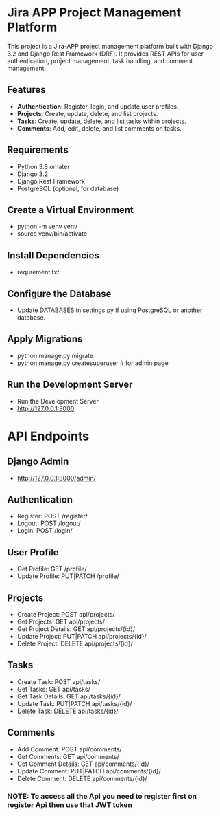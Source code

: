 # Jira APP Project Management Platform

This project is a Jira-APP project management platform built with Django 3.2 and Django Rest Framework (DRF). It provides REST APIs for user authentication, project management, task handling, and comment management.

## Features

- **Authentication**: Register, login, and update user profiles.
- **Projects**: Create, update, delete, and list projects.
- **Tasks**: Create, update, delete, and list tasks within projects.
- **Comments**: Add, edit, delete, and list comments on tasks.

## Requirements

- Python 3.8 or later
- Django 3.2
- Django Rest Framework
- PostgreSQL (optional, for database)

## Create a Virtual Environment
- python -m venv venv
- source venv/bin/activate 

## Install Dependencies
- requrement.txt

## Configure the Database
- Update DATABASES in settings.py if using PostgreSQL or another database.

## Apply Migrations
- python manage.py migrate
- python manage.py createsuperuser # for admin page

## Run the Development Server
- Run the Development Server
- http://127.0.0.1:8000


# API Endpoints
## Django Admin 
-   http://127.0.0.1:8000/admin/

## Authentication
- Register: POST /register/
- Logout: POST /logout/
- Login: POST /login/
## User Profile
- Get Profile: GET /profile/
- Update Profile: PUT|PATCH /profile/ 
## Projects
- Create Project: POST api/projects/
- Get Projects: GET api/projects/
- Get Project Details: GET api/projects/{id}/
- Update Project: PUT|PATCH api/projects/{id}/
- Delete Project: DELETE api/projects/{id}/
## Tasks
- Create Task: POST api/tasks/
- Get Tasks: GET api/tasks/
- Get Task Details: GET api/tasks/{id}/
- Update Task: PUT|PATCH api/tasks/{id}/
- Delete Task: DELETE api/tasks/{id}/
## Comments
- Add Comment: POST api/comments/
- Get Comments: GET api/comments/
- Get Comment Details: GET api/comments/{id}/
- Update Comment: PUT|PATCH api/comments/{id}/
- Delete Comment: DELETE api/comments/{id}/

### NOTE: To access all the Api you need to register first on register Api then use that JWT token
